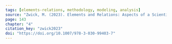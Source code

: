 ```yaml
---
tags: [elements-relations, methodology, modeling, analysis]
source: "Zwick, M. (2023). Elements and Relations: Aspects of a Scientific Metaphysics (Vol. 35). Springer International Publishing."
page: 143
chapter: "4"
citation_key: "zwick2023"
doi: "https://doi.org/10.1007/978-3-030-99403-7"
---
```


